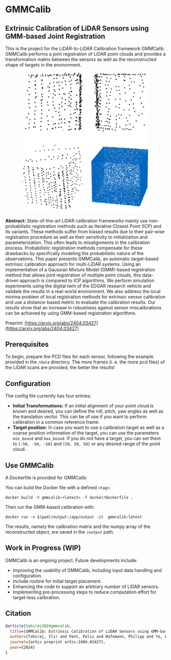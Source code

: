 # GMMCalib
## Extrinsic Calibration of LiDAR Sensors using GMM-based Joint Registration
This is the project for the LiDAR-to-LiDAR Calibration framework GMMCalib. GMMCalib performs a joint registration of LiDAR point clouds and provides a transformation matrix between the sensors as well as the reconstructed shape of targets in the environment.

<div align="center">
<img src="doc/img/gmmcalib.png" width="400px">
</div>
 
 **Abstract:** State-of-the-art LiDAR calibration frameworks mainly use non-probabilistic registration methods such as Iterative Closest Point (ICP) and its variants. These methods suffer from biased results due to their pair-wise registration procedure as well as their sensitivity to initialization and parameterization. This often leads to misalignments in the calibration process. Probabilistic registration methods compensate for these drawbacks by specifically modeling the probabilistic nature of the observations. This paper presents GMMCalib, an automatic target-based extrinsic calibration approach for multi-LiDAR systems. Using an implementation of a Gaussian Mixture Model (GMM)-based registration method that allows joint registration of multiple point clouds, this data-driven approach is compared to ICP algorithms. We perform simulation experiments using the digital twin of the EDGAR research vehicle and validate the results in a real-world environment. We also address the local minima problem of local registration methods for extrinsic sensor calibration and use a distance-based metric to evaluate the calibration results. Our results show that an increase in robustness against sensor miscalibrations can be achieved by using GMM-based registration algorithms. 
 
Preprint: [https://arxiv.org/abs/2404.03427](https://arxiv.org/abs/2404.03427)

## Prerequisites
To begin, prepare the PCD files for each sensor, following the example provided in the `/data` directory. 
The more frames (i. e. the more pcd files) of the LiDAR scans are provided, the better the results!

## Configuration
The config file currently has four entries:
- **Initial Transformations:** If an initial alignment of your point cloud is known and desired, you can define the roll, pitch, yaw angles as well as the translation vector. This can be of use if you want to perform calibration in a common reference frame.
- **Target position:**  In case you want to use a calibration target as well as a coarse position information of the target, you can use the parameters `min_bound` and `max_bound`. If you do not have a target, you can set them to `[-50, -50, -50]` and `[50, 50, 50]` or any desired range of the point cloud.

## Use GMMCalib
A Dockerfile is provided for GMMCalib:

You can build the Docker file with a defined `<tag>`: 

    docker build -t gmmcalib:<latest> -f docker/Dockerfile .


Then run the GMM-based calibration with: 

    docker run -v $(pwd)/output:/app/output -it  gmmcalib:latest


The results, namely the calibration matrix and the numpy array of the reconstructed object, are saved in the `/output` path.

## Work in Progress (WIP)
GMMCalib is an ongoing project. Future developments include:
- Improving the usability of GMMCalib, including input data handling and configuration.
- Include routine for initial target placement.
- Enhancing the code to support an arbitrary number of LiDAR sensors.
- Implementing pre-processing steps to reduce computation effort for target-less calibration.

## Citation
```bibtex
@article{tahiraj2024gmmcalib,
  title={GMMCalib: Extrinsic Calibration of LiDAR Sensors using GMM-based Joint Registration},
  author={Tahiraj, Ilir and Fent, Felix and Hafemann, Philipp and Ye, Egon and Lienkamp, Markus},
  journal={arXiv preprint arXiv:2404.03427},
  year={2024}
}
```
